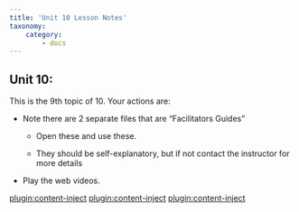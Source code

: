 ```yaml
---
title: 'Unit 10 Lesson Notes'
taxonomy:
    category:
        - docs
---
```


## Unit 10:

This is the 9th topic of 10. Your actions are:

-   Note there are 2 separate files that are “Facilitators Guides”

    -   Open these and use these.

    -   They should be self-explanatory, but if not contact the instructor for
        more details

-   Play the web videos.

[plugin:content-inject](_1-2)
[plugin:content-inject](_1-3)
[plugin:content-inject](_1-4)
